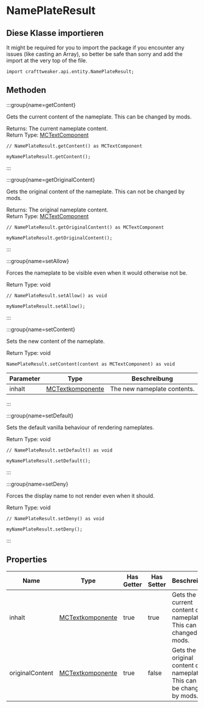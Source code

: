 # NamePlateResult

## Diese Klasse importieren

It might be required for you to import the package if you encounter any issues (like casting an Array), so better be safe than sorry and add the import at the very top of the file.
```zenscript
import crafttweaker.api.entity.NamePlateResult;
```


## Methoden

:::group{name=getContent}

Gets the current content of the nameplate. This can be changed by mods.

Returns: The current nameplate content.  
Return Type: [MCTextComponent](/vanilla/api/util/text/MCTextComponent)

```zenscript
// NamePlateResult.getContent() as MCTextComponent

myNamePlateResult.getContent();
```

:::

:::group{name=getOriginalContent}

Gets the original content of the nameplate. This can not be changed by mods.

Returns: The original nameplate content.  
Return Type: [MCTextComponent](/vanilla/api/util/text/MCTextComponent)

```zenscript
// NamePlateResult.getOriginalContent() as MCTextComponent

myNamePlateResult.getOriginalContent();
```

:::

:::group{name=setAllow}

Forces the nameplate to be visible even when it would otherwise not be.

Return Type: void

```zenscript
// NamePlateResult.setAllow() as void

myNamePlateResult.setAllow();
```

:::

:::group{name=setContent}

Sets the new content of the nameplate.

Return Type: void

```zenscript
NamePlateResult.setContent(content as MCTextComponent) as void
```

| Parameter | Type                                                       | Beschreibung                |
| --------- | ---------------------------------------------------------- | --------------------------- |
| inhalt    | [MCTextkomponente](/vanilla/api/util/text/MCTextComponent) | The new nameplate contents. |


:::

:::group{name=setDefault}

Sets the default vanilla behaviour of rendering nameplates.

Return Type: void

```zenscript
// NamePlateResult.setDefault() as void

myNamePlateResult.setDefault();
```

:::

:::group{name=setDeny}

Forces the display name to not render even when it should.

Return Type: void

```zenscript
// NamePlateResult.setDeny() as void

myNamePlateResult.setDeny();
```

:::


## Properties

| Name            | Type                                                       | Has Getter | Has Setter | Beschreibung                                                                               |
| --------------- | ---------------------------------------------------------- | ---------- | ---------- | ------------------------------------------------------------------------------------------ |
| inhalt          | [MCTextkomponente](/vanilla/api/util/text/MCTextComponent) | true       | true       | Gets the current content of the nameplate. <br />  This can be changed by mods.      |
| originalContent | [MCTextkomponente](/vanilla/api/util/text/MCTextComponent) | true       | false      | Gets the original content of the nameplate. <br />  This can not be changed by mods. |

